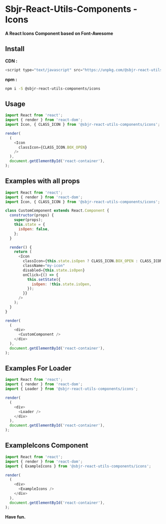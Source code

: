 # Sbjr-React-Utils-Components - Icons

**A React Icons Component based on Font-Awesome**

## Install

**CDN :**
```js
<script type="text/javascript" src="https://unpkg.com/@sbjr-react-utils-components/icons@latest"></script>
```

**npm :**
```bash
npm i -S @sbjr-react-utils-components/icons
```
## Usage

```js
import React from 'react';
import { render } from 'react-dom';
import Icon, { CLASS_ICON } from '@sbjr-react-utils-components/icons';

render(
  (
    <Icon
      classIcon={CLASS_ICON.BOX_OPEN}
    />
  ),
  document.getElementById('react-container'),
);

```

## Examples with all props

```js
import React from 'react';
import { render } from 'react-dom';
import Icon, { CLASS_ICON } from '@sbjr-react-utils-components/icons';

class CustomComponent extends React.Component {
  constructor(props) {
    super(props);
    this.state = {
      isOpen: false,
    };
  }

  render() {
    return (
      <Icon
        classIcon={this.state.isOpen ? CLASS_ICON.BOX_OPEN : CLASS_ICON.BOX}
        className="my-icon"
        disabled={this.state.isOpen}
        onClick={() => {
          this.setState({
            isOpen: !this.state.isOpen,
          });
        }}
      />
    );
  }
}

render(
  (
    <div>
      <CustomComponent />
    </div>
  ),
  document.getElementById('react-container'),
);
```

## Examples For Loader

```js
import React from 'react';
import { render } from 'react-dom';
import { Loader } from '@sbjr-react-utils-components/icons';

render(
  (
    <div>
      <Loader />
    </div>
  ),
  document.getElementById('react-container'),
);
```

## ExampleIcons Component

```js
import React from 'react';
import { render } from 'react-dom';
import { ExampleIcons } from '@sbjr-react-utils-components/icons';

render(
  (
    <div>
      <ExampleIcons />
    </div>
  ),
  document.getElementById('react-container'),
);
```

**Have fun.**

